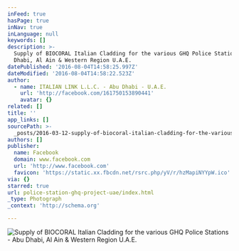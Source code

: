 ```yaml
---
inFeed: true
hasPage: true
inNav: true
inLanguage: null
keywords: []
description: >-
  Supply of BIOCORAL Italian Cladding for the various GHQ Police Stations - Abu
  Dhabi, Al Ain & Western Region U.A.E.
datePublished: '2016-08-04T14:58:25.997Z'
dateModified: '2016-08-04T14:58:22.523Z'
author:
  - name: ITALIAN LINK L.L.C. - Abu Dhabi - U.A.E.
    url: 'http://facebook.com/161750153890441'
    avatar: {}
related: []
title: ''
app_links: []
sourcePath: >-
  _posts/2016-03-12-supply-of-biocoral-italian-cladding-for-the-various-ghq-poli.md
authors: []
publisher:
  name: Facebook
  domain: www.facebook.com
  url: 'http://www.facebook.com'
  favicon: 'https://static.xx.fbcdn.net/rsrc.php/yV/r/hzMapiNYYpW.ico'
via: {}
starred: true
url: police-station-ghq-project-uae/index.html
_type: Photograph
_context: 'http://schema.org'

---
```

![Supply of BIOCORAL Italian Cladding for the various GHQ Police Stations - Abu Dhabi&comma; Al Ain & Western Region U&period;A&period;E&period;](https://scontent.xx.fbcdn.net/hphotos-ash2/t31.0-0/q81/p180x540/1075407_539643032767816_606778644_o.jpg)